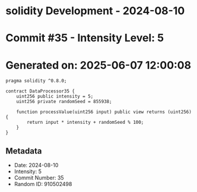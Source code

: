 ﻿# solidity Development - 2024-08-10
# Commit #35 - Intensity Level: 5
# Generated on: 2025-06-07 12:00:08
```solidity
pragma solidity ^0.8.0;

contract DataProcessor35 {
    uint256 public intensity = 5;
    uint256 private randomSeed = 855938;

    function processValue(uint256 input) public view returns (uint256) {
        return input * intensity + randomSeed % 100;
    }
}
```
## Metadata
- Date: 2024-08-10
- Intensity: 5
- Commit Number: 35
- Random ID: 910502498
